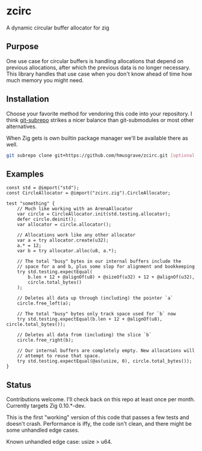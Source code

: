 # zcirc

A dynamic circular buffer allocator for zig

## Purpose

One use case for circular buffers is handling allocations that depend on
previous allocations, after which the previous data is no longer necessary.
This library handles that use case when you don't know ahead of time how much
memory you might need.

## Installation

Choose your favorite method for vendoring this code into your repository. I
think [git-subrepo](https://github.com/ingydotnet/git-subrepo) strikes a nicer
balance than git-submodules or most other alternatives.

When Zig gets is own builtin package manager we'll be available there as well.

```bash
git subrepo clone git+https://github.com/hmusgrave/zcirc.git [optional-subdir]
```

## Examples
```zig
const std = @import("std");
const CircleAllocator = @import("zcirc.zig").CircleAllocator;

test "something" {
    // Much like working with an ArenaAllocator
    var circle = CircleAllocator.init(std.testing.allocator);
    defer circle.deinit();
    var allocator = circle.allocator();

    // Allocations work like any other allocator
    var a = try allocator.create(u32);
    a.* = 12;
    var b = try allocator.alloc(u8, a.*);

    // The total "busy" bytes in our internal buffers include the
    // space for a and b, plus some slop for alignment and bookkeeping
    try std.testing.expectEqual(
        b.len + 12 + @alignOf(u8) + @sizeOf(u32) + 12 + @alignOf(u32),
        circle.total_bytes()
    );

    // Deletes all data up through (including) the pointer `a`
    circle.free_left(a);

    // The total "busy" bytes only track space used for `b` now
    try std.testing.expectEqual(b.len + 12 + @alignOf(u8), circle.total_bytes());

    // Deletes all data from (including) the slice `b`
    circle.free_right(b);

    // Our internal buffers are completely empty. New allocations will
    // attempt to reuse that space.
    try std.testing.expectEqual(@as(usize, 0), circle.total_bytes());
}
```

## Status
Contributions welcome. I'll check back on this repo at least once per month.
Currently targets Zig 0.10.*-dev.

This is the first "working" version of this code that passes a few tests and
doesn't crash. Performance is iffy, the code isn't clean, and there might be
some unhandled edge cases.

Known unhandled edge case: usize > u64.
